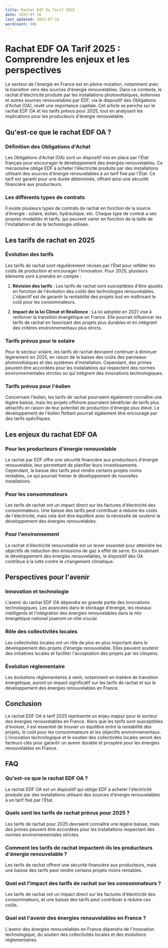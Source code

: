 ```yaml
---
title: Rachat Edf Oa Tarif 2025
date: 2025-07-16
last_updated: 2025-07-16
wordcount: 906
---
```


# Rachat EDF OA Tarif 2025 : Comprendre les enjeux et les perspectives

Le secteur de l'énergie en France est en pleine mutation, notamment avec la transition vers des sources d'énergie renouvelables. Dans ce contexte, le rachat d'électricité produite par les installations photovoltaïques, éoliennes et autres sources renouvelables par EDF, via le dispositif des Obligations d'Achat (OA), revêt une importance capitale. Cet article se penche sur le rachat EDF OA et les tarifs prévus pour 2025, tout en analysant les implications pour les producteurs d'énergie renouvelable.

## Qu'est-ce que le rachat EDF OA ?

### Définition des Obligations d'Achat

Les Obligations d'Achat (OA) sont un dispositif mis en place par l'État français pour encourager le développement des énergies renouvelables. Ce mécanisme oblige EDF à acheter l'électricité produite par des installations utilisant des sources d'énergie renouvelables à un tarif fixé par l'État. Ce tarif est garanti pour une durée déterminée, offrant ainsi une sécurité financière aux producteurs.

### Les différents types de contrats

Il existe plusieurs types de contrats de rachat en fonction de la source d'énergie : solaire, éolien, hydraulique, etc. Chaque type de contrat a ses propres modalités et tarifs, qui peuvent varier en fonction de la taille de l'installation et de la technologie utilisée.

## Les tarifs de rachat en 2025

### Évolution des tarifs

Les tarifs de rachat sont régulièrement révisés par l'État pour refléter les coûts de production et encourager l'innovation. Pour 2025, plusieurs éléments sont à prendre en compte :

1. **Révision des tarifs** : Les tarifs de rachat sont susceptibles d'être ajustés en fonction de l'évolution des coûts des technologies renouvelables. L'objectif est de garantir la rentabilité des projets tout en maîtrisant le coût pour les consommateurs.

2. **Impact de la loi Climat et Résilience** : La loi adoptée en 2021 vise à renforcer la transition énergétique en France. Elle pourrait influencer les tarifs de rachat en favorisant des projets plus durables et en intégrant des critères environnementaux plus stricts.

### Tarifs prévus pour le solaire

Pour le secteur solaire, les tarifs de rachat devraient continuer à diminuer légèrement en 2025, en raison de la baisse des coûts des panneaux photovoltaïques et des systèmes d'installation. Cependant, des primes peuvent être accordées pour les installations qui respectent des normes environnementales strictes ou qui intègrent des innovations technologiques.

### Tarifs prévus pour l'éolien

Concernant l'éolien, les tarifs de rachat pourraient également connaître une légère baisse, mais les projets offshore pourraient bénéficier de tarifs plus attractifs en raison de leur potentiel de production d'énergie plus élevé. Le développement de l'éolien flottant pourrait également être encouragé par des tarifs spécifiques.

## Les enjeux du rachat EDF OA

### Pour les producteurs d'énergie renouvelable

Le rachat par EDF offre une sécurité financière aux producteurs d'énergie renouvelable, leur permettant de planifier leurs investissements. Cependant, la baisse des tarifs peut rendre certains projets moins rentables, ce qui pourrait freiner le développement de nouvelles installations.

### Pour les consommateurs

Les tarifs de rachat ont un impact direct sur les factures d'électricité des consommateurs. Une baisse des tarifs peut contribuer à réduire les coûts de l'électricité, mais cela doit être équilibré avec la nécessité de soutenir le développement des énergies renouvelables.

### Pour l'environnement

Le rachat d'électricité renouvelable est un levier essentiel pour atteindre les objectifs de réduction des émissions de gaz à effet de serre. En soutenant le développement des énergies renouvelables, le dispositif des OA contribue à la lutte contre le changement climatique.

## Perspectives pour l'avenir

### Innovation et technologie

L'avenir du rachat EDF OA dépendra en grande partie des innovations technologiques. Les avancées dans le stockage d'énergie, les réseaux intelligents et l'intégration des énergies renouvelables dans le mix énergétique national joueront un rôle crucial.

### Rôle des collectivités locales

Les collectivités locales ont un rôle de plus en plus important dans le développement des projets d'énergie renouvelable. Elles peuvent soutenir des initiatives locales et faciliter l'acceptation des projets par les citoyens.

### Évolution réglementaire

Les évolutions réglementaires à venir, notamment en matière de transition énergétique, auront un impact significatif sur les tarifs de rachat et sur le développement des énergies renouvelables en France.

## Conclusion

Le rachat EDF OA à tarif 2025 représente un enjeu majeur pour le secteur des énergies renouvelables en France. Alors que les tarifs sont susceptibles d'évoluer, il est essentiel de trouver un équilibre entre la rentabilité des projets, le coût pour les consommateurs et les objectifs environnementaux. L'innovation technologique et le soutien des collectivités locales seront des facteurs clés pour garantir un avenir durable et prospère pour les énergies renouvelables en France.

## FAQ

### Qu'est-ce que le rachat EDF OA ?

Le rachat EDF OA est un dispositif qui oblige EDF à acheter l'électricité produite par des installations utilisant des sources d'énergie renouvelables à un tarif fixé par l'État.

### Quels sont les tarifs de rachat prévus pour 2025 ?

Les tarifs de rachat pour 2025 devraient connaître une légère baisse, mais des primes peuvent être accordées pour les installations respectant des normes environnementales strictes.

### Comment les tarifs de rachat impactent-ils les producteurs d'énergie renouvelable ?

Les tarifs de rachat offrent une sécurité financière aux producteurs, mais une baisse des tarifs peut rendre certains projets moins rentables.

### Quel est l'impact des tarifs de rachat sur les consommateurs ?

Les tarifs de rachat ont un impact direct sur les factures d'électricité des consommateurs, et une baisse des tarifs peut contribuer à réduire ces coûts.

### Quel est l'avenir des énergies renouvelables en France ?

L'avenir des énergies renouvelables en France dépendra de l'innovation technologique, du soutien des collectivités locales et des évolutions réglementaires.